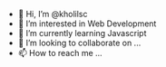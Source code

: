 - 👋 Hi, I’m @kholilsc
- 👀 I’m interested in Web Development
- 🌱 I’m currently learning Javascript
- 💞️ I’m looking to collaborate on ...
- 📫 How to reach me ...

<!---
kholilsc/kholilsc is a ✨ special ✨ repository because its `README.md` (this file) appears on your GitHub profile.
You can click the Preview link to take a look at your changes.
--->
